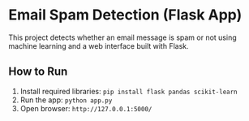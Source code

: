 # Email Spam Detection (Flask App)

This project detects whether an email message is spam or not using machine learning and a web interface built with Flask.

## How to Run
1. Install required libraries: `pip install flask pandas scikit-learn`
2. Run the app: `python app.py`
3. Open browser: `http://127.0.0.1:5000/`
